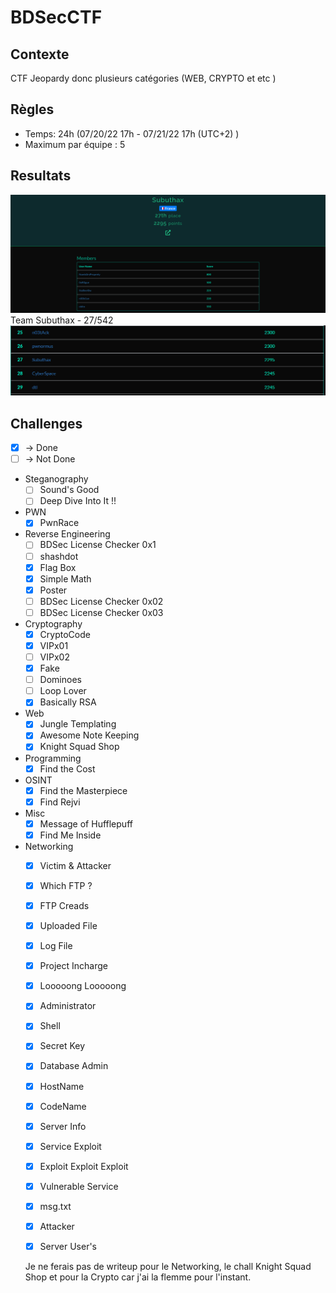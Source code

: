 # BDSecCTF

## Contexte
CTF Jeopardy donc plusieurs catégories (WEB, CRYPTO et etc )

## Règles
- Temps: 24h (07/20/22 17h - 07/21/22 17h (UTC+2) )
- Maximum par équipe : 5

## Resultats
![Screenshot](Stats.png) Team Subuthax - 27/542
![Screenshot](Scoreboard.png)

## Challenges
- [x] -> Done
- [ ] -> Not Done

- Steganography
  - [ ] Sound's Good
  - [ ] Deep Dive Into It !!
  
- PWN
  - [x] PwnRace
  
- Reverse Engineering
  - [ ] BDSec License Checker 0x1
  - [ ] shashdot
  - [x] Flag Box
  - [x] Simple Math
  - [x] Poster
  - [ ] BDSec License Checker 0x02
  - [ ] BDSec License Checker 0x03
 
- Cryptography
  - [x] CryptoCode
  - [x] VIPx01
  - [ ] VIPx02
  - [x] Fake
  - [ ] Dominoes
  - [ ] Loop Lover
  - [x] Basically RSA
 
- Web
  - [x] Jungle Templating
  - [x] Awesome Note Keeping
  - [x] Knight Squad Shop
 
- Programming
  - [x] Find the Cost
 
- OSINT
  - [x] Find the Masterpiece
  - [x] Find Rejvi
  
- Misc
  - [x] Message of Hufflepuff
  - [x] Find Me Inside
 
- Networking
  - [x] Victim & Attacker
  - [x] Which FTP ?
  - [x] FTP Creads
  - [x] Uploaded File
  - [x] Log File
  - [x] Project Incharge
  - [x] Looooong Looooong
  - [x] Administrator
  - [x] Shell
  - [x] Secret Key
  - [x] Database Admin
  - [x] HostName
  - [x] CodeName
  - [x] Server Info
  - [x] Service Exploit
  - [x] Exploit Exploit Exploit
  - [x] Vulnerable Service
  - [x] msg.txt
  - [x] Attacker
  - [x] Server User's
 
 
  Je ne ferais pas de writeup pour le Networking, le chall Knight Squad Shop et pour la Crypto car j'ai la flemme pour l'instant.
